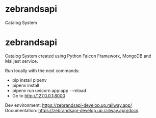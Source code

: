 # zebrandsapi
Catalog System

# zebrandsapi
Catalog System created using Python Falcon Framework, MongoDB and Mailjest service.

Run locally with the next commands:
- pip install pipenv
- pipenv install
- pipenv run uvicorn app:app --reload
- Go to http://127.0.0.1:8000

Dev environment: https://zebrandsapi-develop.up.railway.app/
Documentation: https://zebrandsapi-develop.up.railway.app/docs
